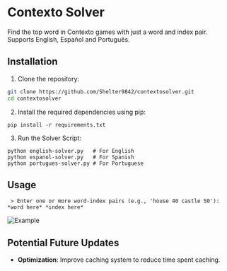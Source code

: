 # Contexto Solver

Find the top word in Contexto games with just a word and index pair. 
Supports English, Español and Português.

## Installation

1. Clone the repository:
  ```bash
  git clone https://github.com/Shelter9842/contextosolver.git
  cd contextosolver
  ```

2. Install the required dependencies using pip:
  ```
  pip install -r requirements.txt
  ```

3. Run the Solver Script:
  ```
  python english-solver.py   # For English
  python espanol-solver.py   # For Spanish
  python portugues-solver.py # For Portuguese
  ```

## Usage

```
 > Enter one or more word-index pairs (e.g., 'house 40 castle 50'): *word here* *index here*
```
![Example](https://github.com/user-attachments/assets/972f0448-38be-45a6-91bb-e85941d58821)

## Potential Future Updates

- **Optimization**: Improve caching system to reduce time spent caching.
